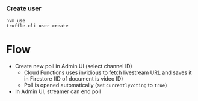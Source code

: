 ### Create user

    nvm use
    truffle-cli user create

# Flow

- Create new poll in Admin UI (select channel ID)
  - Cloud Functions uses invidious to fetch livestream URL and saves it in Firestore (ID of document is video ID)
  - Poll is opened automatically (set `currentlyVoting` to `true`)
- In Admin UI, streamer can end poll
